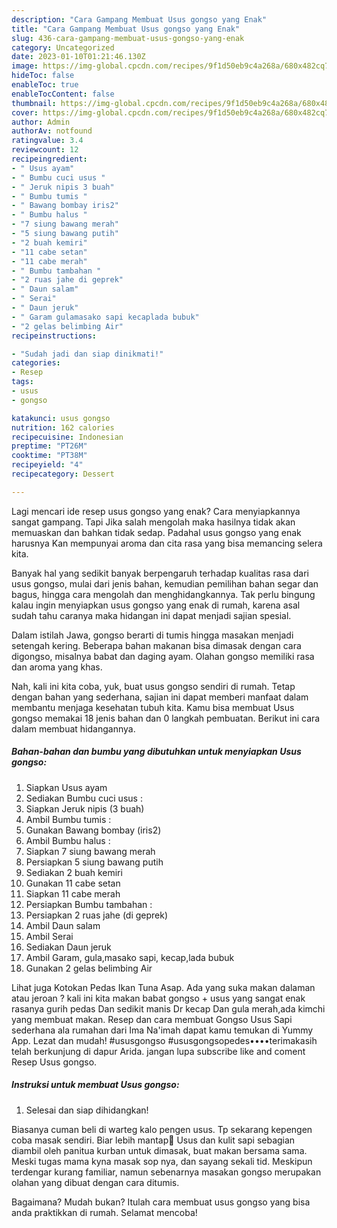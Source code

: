 ```yaml
---
description: "Cara Gampang Membuat Usus gongso yang Enak"
title: "Cara Gampang Membuat Usus gongso yang Enak"
slug: 436-cara-gampang-membuat-usus-gongso-yang-enak
category: Uncategorized
date: 2023-01-10T01:21:46.130Z
image: https://img-global.cpcdn.com/recipes/9f1d50eb9c4a268a/680x482cq70/usus-gongso-foto-resep-utama.jpg
hideToc: false
enableToc: true
enableTocContent: false
thumbnail: https://img-global.cpcdn.com/recipes/9f1d50eb9c4a268a/680x482cq70/usus-gongso-foto-resep-utama.jpg
cover: https://img-global.cpcdn.com/recipes/9f1d50eb9c4a268a/680x482cq70/usus-gongso-foto-resep-utama.jpg
author: Admin
authorAv: notfound
ratingvalue: 3.4
reviewcount: 12
recipeingredient:
- " Usus ayam"
- " Bumbu cuci usus "
- " Jeruk nipis 3 buah"
- " Bumbu tumis "
- " Bawang bombay iris2"
- " Bumbu halus "
- "7 siung bawang merah"
- "5 siung bawang putih"
- "2 buah kemiri"
- "11 cabe setan"
- "11 cabe merah"
- " Bumbu tambahan "
- "2 ruas jahe di geprek"
- " Daun salam"
- " Serai"
- " Daun jeruk"
- " Garam gulamasako sapi kecaplada bubuk"
- "2 gelas belimbing Air"
recipeinstructions:

- "Sudah jadi dan siap dinikmati!"
categories:
- Resep
tags:
- usus
- gongso

katakunci: usus gongso 
nutrition: 162 calories
recipecuisine: Indonesian
preptime: "PT26M"
cooktime: "PT38M"
recipeyield: "4"
recipecategory: Dessert

---
```



Lagi mencari ide resep usus gongso yang enak? Cara menyiapkannya sangat gampang. Tapi Jika salah mengolah maka hasilnya tidak akan memuaskan dan bahkan tidak sedap. Padahal usus gongso yang enak harusnya Kan mempunyai aroma dan cita rasa yang bisa memancing selera kita.


Banyak hal yang sedikit banyak berpengaruh terhadap kualitas rasa dari usus gongso, mulai dari jenis bahan, kemudian pemilihan bahan segar dan bagus, hingga cara mengolah dan menghidangkannya. Tak perlu bingung kalau ingin menyiapkan usus gongso yang enak di rumah, karena asal sudah tahu caranya maka hidangan ini dapat menjadi sajian spesial.

Dalam istilah Jawa, gongso berarti di tumis hingga masakan menjadi setengah kering. Beberapa bahan makanan bisa dimasak dengan cara digongso, misalnya babat dan daging ayam. Olahan gongso memiliki rasa dan aroma yang khas.


Nah, kali ini kita coba, yuk, buat usus gongso sendiri di rumah. Tetap dengan bahan yang sederhana, sajian ini dapat memberi manfaat dalam membantu menjaga kesehatan tubuh kita. Kamu bisa membuat Usus gongso memakai 18 jenis bahan dan 0 langkah pembuatan. Berikut ini cara dalam membuat hidangannya.

<!--inarticleads1-->

##### Bahan-bahan dan bumbu yang dibutuhkan untuk menyiapkan Usus gongso:

1. Siapkan  Usus ayam
1. Sediakan  Bumbu cuci usus :
1. Siapkan  Jeruk nipis (3 buah)
1. Ambil  Bumbu tumis :
1. Gunakan  Bawang bombay (iris2)
1. Ambil  Bumbu halus :
1. Siapkan 7 siung bawang merah
1. Persiapkan 5 siung bawang putih
1. Sediakan 2 buah kemiri
1. Gunakan 11 cabe setan
1. Siapkan 11 cabe merah
1. Persiapkan  Bumbu tambahan :
1. Persiapkan 2 ruas jahe (di geprek)
1. Ambil  Daun salam
1. Ambil  Serai
1. Sediakan  Daun jeruk
1. Ambil  Garam, gula,masako sapi, kecap,lada bubuk
1. Gunakan 2 gelas belimbing Air


Lihat juga Kotokan Pedas Ikan Tuna Asap. Ada yang suka makan dalaman atau jeroan ? kali ini kita makan babat gongso + usus yang sangat enak rasanya gurih pedas Dan sedikit manis Dr kecap Dan gula merah,ada kimchi yang membuat makan. Resep dan cara membuat Gongso Usus Sapi sederhana ala rumahan dari Ima Na&#39;imah dapat kamu temukan di Yummy App. Lezat dan mudah! #ususgongso #ususgongsopedes••••terimakasih telah berkunjung di dapur Arida. jangan lupa subscribe like and coment Resep Usus gongso. 

<!--inarticleads2-->

##### Instruksi untuk membuat Usus gongso:


1. Selesai dan siap dihidangkan!

Biasanya cuman beli di warteg kalo pengen usus. Tp sekarang kepengen coba masak sendiri. Biar lebih mantap🤗 Usus dan kulit sapi sebagian diambil oleh panitua kurban untuk dimasak, buat makan bersama sama. Meski tugas mama kyna masak sop nya, dan sayang sekali tid. Meskipun terdengar kurang familiar, namun sebenarnya masakan gongso merupakan olahan yang dibuat dengan cara ditumis. 

Bagaimana? Mudah bukan? Itulah cara membuat usus gongso yang bisa anda praktikkan di rumah. Selamat mencoba!
